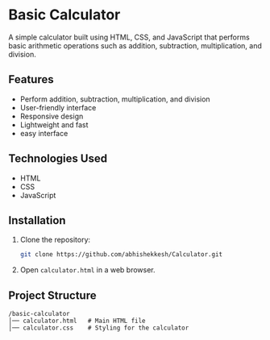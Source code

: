 # Basic Calculator

A simple calculator built using HTML, CSS, and JavaScript that performs basic arithmetic operations such as addition, subtraction, multiplication, and division.

## Features
- Perform addition, subtraction, multiplication, and division
- User-friendly interface
- Responsive design
- Lightweight and fast
- easy interface
## Technologies Used
- HTML
- CSS
- JavaScript

## Installation
1. Clone the repository:
   ```sh
   git clone https://github.com/abhishekkesh/Calculator.git
   ```
2. Open `calculator.html` in a web browser.


## Project Structure
```
/basic-calculator
│── calculator.html   # Main HTML file
│── calculator.css    # Styling for the calculator
```



